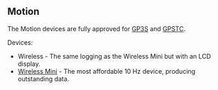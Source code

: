 ## Motion

The Motion devices are fully approved for [GP3S](https://www.gps-speedsurfing.com/default.aspx?mnu=item&item=gpsother) and [GPSTC](https://www.gpsteamchallenge.com.au/pages/rules).

Devices:

- Wireless - The same logging as the Wireless Mini but with an LCD display.
- [Wireless Mini](mini/README.md) - The most affordable 10 Hz device, producing outstanding data.


